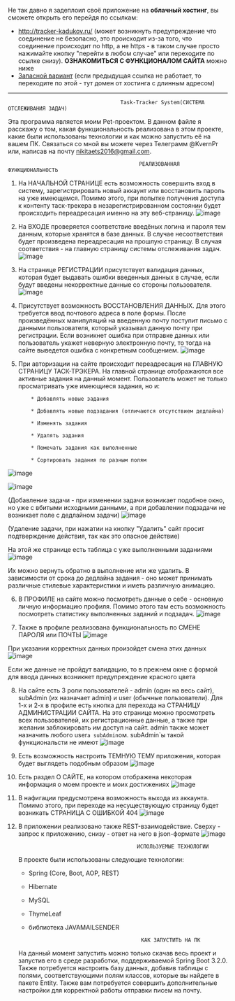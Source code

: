 Не так давно я задеплоил своё приложение на <b>облачный хостинг</b>, вы сможете открыть его перейдя по ссылкам:</i><br>
    <ul>
      <li><a href="http://tracker-kadukov.ru/">http://tracker-kadukov.ru/</a>  (может возникнуть предупреждение что соединение не безопасно, это происходит из-за того, что соединение происходит по http, а не https - в таком случае просто нажимайте кнопку "перейти в любом случае" или переходите по ссылке снизу). <b>ОЗНАКОМИТЬСЯ С ФУНКЦИОНАЛОМ САЙТА</b> можно ниже </li>
      <li><a href="http://tracker-kadukov.eu-central-1.elasticbeanstalk.com/">Запасной вариант</a>  (если предыдущая ссылка не работает, то переходите по этой - тут домен от хостинга с длинным адресом)</li>
    </ul>
    <hr>
    
                                        Task-Tracker System(СИСТЕМА ОТСЛЕЖИВАНИЯ ЗАДАЧ)
                                        
Эта программа является моим Pet-проектом. В данном файле я расскажу о том, какая функциональность реализована в этом проекте, какие были использованы технологии и как можно запустить её на вашем ПК. Связаться со мной вы можете через Телеграмм @KvernPr или, написав на почту nikitaets2016@gmail.com.


                                              РЕАЛИЗОВАННАЯ ФУНКЦИОНАЛЬНОСТЬ
                                              
1. На НАЧАЛЬНОЙ СТРАНИЦЕ есть возможность совершить вход в систему, зарегистрировать новый аккаунт или восстановить пароль на уже имеющемся. Помимо этого, при попытке получения доступа к контенту таск-трекера в незарегистрированном состоянии будет происходить переадресация именно на эту веб-страницу.
 ![image](https://github.com/HiKvern/Task_Tracker_System/assets/86073191/380dd05d-d66e-4b1e-b035-545968ba8cc7)





2. На ВХОДЕ проверяется соответствие введёных логина и пароля тем данным, которые хранятся в базе данных. В случае несоответствия будет произведена переадресация на прошлую страницу. В случая соответствия - на главную страницу системы отслеживания задач.
 ![image](https://github.com/HiKvern/Task_Tracker_System/assets/86073191/7f862ae5-a784-4885-bfb5-6338a8c40634)





3. На странице РЕГИСТРАЦИИ присутствует валидация данных, которая будет выдавать ошибки введенных данных в случае, если будут введены некорректные данные со стороны пользователя.
 ![image](https://github.com/HiKvern/Task_Tracker_System/assets/86073191/9f0b7ff9-6ade-4c83-95d9-5758d5454e87)





4. Присутствует возможность ВОССТАНОВЛЕНИЯ ДАННЫХ. Для этого требуется ввод почтового адреса в поле формы. После произведённых манипуляций на введенную почту поступит письмо с данными пользователя, который указывал данную почту при регистрации. Если возникнет ошибка при отправке данных или пользователь укажет неверную электронную почту, то тогда на сайте выведется ошибка с конкретным сообщением.
 ![image](https://github.com/HiKvern/Task_Tracker_System/assets/86073191/3cd43fff-2ece-473a-a743-7a2dbd003266)





5. При авторизации на сайте происходит переадресация на ГЛАВНУЮ СТРАНИЦУ ТАСК-ТРЭКЕРА. На главной странице отображаются все активные задания на данный момент. Пользователь может не только просматривать уже имеющиеся задания, но и:
   
           * Добавлять новые задания
   
           * Добавлять новые подзадания (отличаются отсутствием дедлайна)
   
           * Изменять задания
   
           * Удалять задания

           * Помечать задания как выполненные

           * Сортировать задания по разным полям
 ![image](https://github.com/HiKvern/Task_Tracker_System/assets/86073191/d681b796-b6c1-4fe9-9a1c-f57c1a29466b)




![image](https://github.com/HiKvern/Task_Tracker_System/assets/86073191/af3dce0a-f153-409a-8d9b-7d03de1caa6f)



(Добавление задачи - при изменении задачи возникает подобное окно, но уже с вбитыми исходными данными, а при добавлении подзадачи не возникает поле с дедлайном задачи)
![image](https://github.com/HiKvern/Task_Tracker_System/assets/86073191/20832ee1-eeb3-4b88-a929-c2fab1b331cd)


(Удаление задачи, при нажатии на кнопку "Удалить" сайт просит подтверждение действия, так как это опасное действие)


 На этой же странице есть таблица с уже выполненными заданиями
  ![image](https://github.com/HiKvern/Task_Tracker_System/assets/86073191/1531ff7e-1db1-4a70-ad2e-8b8e65e84f96)


  
Их можно вернуть обратно в выполнение или же удалить. В зависимости от срока до дедлайна задания - оно может принимать различные стилевые характеристики и иметь различную анимацию. 





6. В ПРОФИЛЕ на сайте можно посмотреть данные о себе - основную личную информацию профиля. Помимо этого там есть возможность посмотреть статистику выполненных заданий и подзадач.
 ![image](https://github.com/HiKvern/Task_Tracker_System/assets/86073191/4ae19817-e490-4e6f-9164-3965452e9325)





7. Также в профиле реализована функциональность по СМЕНЕ ПАРОЛЯ или ПОЧТЫ
 ![image](https://github.com/HiKvern/Task_Tracker_System/assets/86073191/ccdcc071-f8ba-42d9-a7cf-918e6970a52d)




 При указании корректных данных произойдет смена этих данных
 ![image](https://github.com/HiKvern/Task_Tracker_System/assets/86073191/b0849859-6fb4-4287-a4fc-74b551e03b76)




 Если же данные не пройдут валидацию, то в прежнем окне с формой для ввода данных возникнет предупреждение красного цвета






 8. На сайте есть 3 роли пользователей - admin (один на весь сайт), subAdmin (их назначает admin) и user (обычные пользователи). Для 1-х и 2-х в профиле есть кнопка для перехода на СТРАНИЦУ АДМИНИСТРАЦИИ САЙТА. На это странице можно просмотреть всех пользователей, их регистрационные данные, а также при желании заблокировать им доступ на сайт. admin также может назначить любого user`a subAdmin`ом. subAdmin`ы такой функциональсти не имеют
![image](https://github.com/HiKvern/Task_Tracker_System/assets/86073191/f6e6ff38-d1f0-464e-b838-22a16658ac04)






9. Есть возможность настроить ТЕМНУЮ ТЕМУ приложения,  которая будет выглядеть подобным образом
 ![image](https://github.com/HiKvern/Task_Tracker_System/assets/86073191/3b5aca05-0033-433a-9541-4c4a2a6b6d40)






10. Есть раздел О САЙТЕ, на котором отображена некоторая информация о моем проекте и моих достижениях
![image](https://github.com/HiKvern/Task_Tracker_System/assets/86073191/4ad587e8-d50b-405b-bd92-b0f0aed1c941)






11. В нафигации предусмотрена возможность выхода из аккаунта. Помимо этого, при переходе на несуществующую страницу будет возникать СТРАНИЦА С ОШИБКОЙ 404
 ![image](https://github.com/HiKvern/Task_Tracker_System/assets/86073191/61eb3b29-403f-4753-8869-6e849f416a89)






12. В приложении реализовано также REST-взаимодействие. Сверху - запрос к приложению, снизу - ответ на него в json-формате
 ![image](https://github.com/HiKvern/Task_Tracker_System/assets/86073191/dded907c-3d76-46c7-a090-67929370d79c)

                                              ИСПОЛЬЗУЕМЫЕ ТЕХНОЛОГИИ

    В проекте были использованы следующие технологии:

    * Spring (Core, Boot, AOP, REST)
   
    * Hibernate
   
    * MySQL
   
    * ThymeLeaf

    * библиотека JAVAMAILSENDER
      
                                              КАК ЗАПУСТИТЬ НА ПК

    На данный момент запустить можно только скачав весь проект и запустив его в среде разработки, поддерживаемой Spring Boot 3.2.0. Также потребуется настроить базу данных, добавив таблицы с полями, соответствующими полям классов, которые вы найдете в пакете Entity. Также вам потребуется совершить дополнительные настройки для корректной работы отправки писем на почту.
